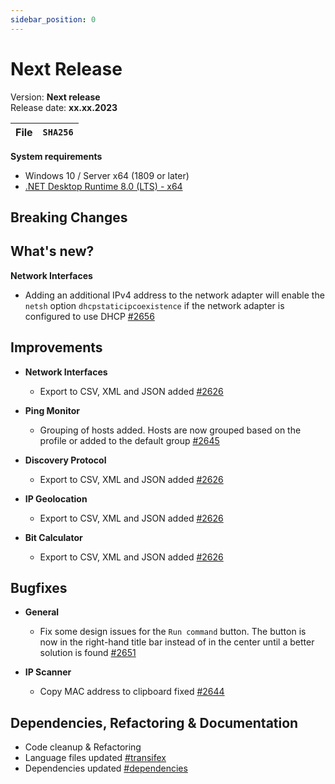 ```yaml
---
sidebar_position: 0
---
```


# Next Release

Version: **Next release** <br />
Release date: **xx.xx.2023**

| File | `SHA256` |
| ---- | -------- |

**System requirements**

- Windows 10 / Server x64 (1809 or later)
- [.NET Desktop Runtime 8.0 (LTS) - x64](https://dotnet.microsoft.com/en-us/download/dotnet/8.0/runtime)

## Breaking Changes

## What's new?

**Network Interfaces**

- Adding an additional IPv4 address to the network adapter will enable the `netsh` option `dhcpstaticipcoexistence` if the network adapter is configured to use DHCP [#2656](https://github.com/BornToBeRoot/NETworkManager/pull/2656)

## Improvements

- **Network Interfaces**

  - Export to CSV, XML and JSON added [#2626](https://github.com/BornToBeRoot/NETworkManager/pull/2626)

- **Ping Monitor**

  - Grouping of hosts added. Hosts are now grouped based on the profile or added to the default group [#2645](https://github.com/BornToBeRoot/NETworkManager/pull/2645)

- **Discovery Protocol**

  - Export to CSV, XML and JSON added [#2626](https://github.com/BornToBeRoot/NETworkManager/pull/2626)

- **IP Geolocation**

  - Export to CSV, XML and JSON added [#2626](https://github.com/BornToBeRoot/NETworkManager/pull/2626)

- **Bit Calculator**

  - Export to CSV, XML and JSON added [#2626](https://github.com/BornToBeRoot/NETworkManager/pull/2626)

## Bugfixes

- **General**

  - Fix some design issues for the `Run command` button. The button is now in the right-hand title bar instead of in the center until a better solution is found [#2651](https://github.com/BornToBeRoot/NETworkManager/pull/2651)

- **IP Scanner**

  - Copy MAC address to clipboard fixed [#2644](https://github.com/BornToBeRoot/NETworkManager/pull/2644)

## Dependencies, Refactoring & Documentation

- Code cleanup & Refactoring
- Language files updated [#transifex](https://github.com/BornToBeRoot/NETworkManager/pulls?q=author%3Aapp%2Ftransifex-integration)
- Dependencies updated [#dependencies](https://github.com/BornToBeRoot/NETworkManager/pulls?q=author%3Aapp%2Fdependabot)
